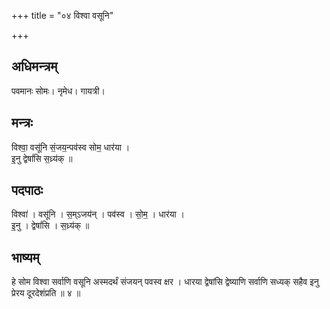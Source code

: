 +++
title = "०४ विश्वा वसूनि"

+++
## अधिमन्त्रम्
पवमानः सोमः। नृमेध। गायत्री।

## मन्त्रः
विश्वा॒ वसू॑नि सं॒जय॒न्पव॑स्व सोम॒ धार॑या ।  
इ॒नु द्वेषां॑सि स॒ध्र्य॑क् ॥

## पदपाठः
विश्वा॑ । वसू॑नि । स॒म्ऽजय॑न् । पव॑स्व । सो॒म॒ । धार॑या ।  
इ॒नु । द्वेषां॑सि । स॒ध्र्य॑क् ॥

## भाष्यम्
हे सोम विश्वा सर्वाणि वसूनि अस्मदर्थं संजयन् पवस्व क्षर । धारया द्वेषांसि द्वेष्याणि सर्वाणि सध्यक् सहैव इनु प्रेरय दूरदेशंप्रति ॥ ४ ॥